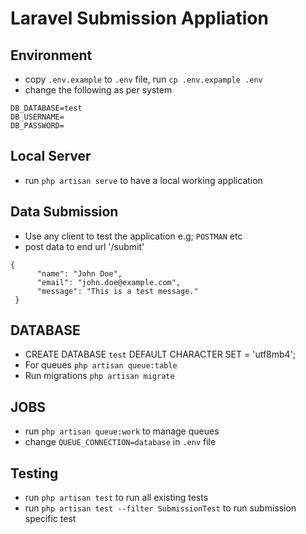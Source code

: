 # Laravel Submission Appliation

## Environment

-   copy `.env.example` to `.env` file, run `cp .env.expample .env`
-   change the following as per system

```
DB_DATABASE=test
DB_USERNAME=
DB_PASSWORD=
```

## Local Server

-   run `php artisan serve` to have a local working application

## Data Submission

-   Use any client to test the application e.g; `POSTMAN` etc
-   post data to end url '/submit'

```
{
      "name": "John Doe",
      "email": "john.doe@example.com",
      "message": "This is a test message."
 }
```

## DATABASE

-   CREATE DATABASE `test` DEFAULT CHARACTER SET = 'utf8mb4';
-   For queues `php artisan queue:table`
-   Run migrations `php artisan migrate`

## JOBS

-   run `php artisan queue:work` to manage queues
-   change `QUEUE_CONNECTION=database` in `.env` file

## Testing

-   run `php artisan test` to run all existing tests
-   run `php artisan test --filter SubmissionTest` to run submission specific test
